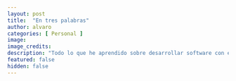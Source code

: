 ```yaml
---
layout: post
title:  "En tres palabras"
author: alvaro
categories: [ Personal ]
image: 
image_credits: 
description: "Todo lo que he aprendido sobre desarrollar software con éxito se puede resumir en solo 3 palabras: NO TE FLIPES."
featured: false
hidden: false
---
```

